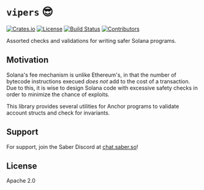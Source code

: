 # `vipers` 😎

[![Crates.io](https://img.shields.io/crates/v/vipers?style=flat-square)](https://crates.io/crates/vipers)
[![License](https://img.shields.io/badge/license-Apache%202.0-blue?style=flat-square)](https://github.com/saber-hq/vipers/blob/master/LICENSE-APACHE)
[![Build Status](https://img.shields.io/github/workflow/status/saber-hq/vipers/CI/master?style=flat-square)](https://github.com/saber-hq/vipers/actions/workflows/ci.yml?query=branch%3Amaster)
[![Contributors](https://img.shields.io/github/contributors/saber-hq/vipers?style=flat-square)](https://github.com/saber-hq/vipers/graphs/contributors)

Assorted checks and validations for writing safer Solana programs.

## Motivation

Solana's fee mechanism is unlike Ethereum's, in that the number of bytecode instructions execued _does not_ add to the cost of a transaction. Due to this, it is wise to design Solana code with excessive safety checks in order to minimize the chance of exploits.

This library provides several utilities for Anchor programs to validate account structs and check for invariants.

## Support

For support, join the Saber Discord at [chat.saber.so](https://chat.saber.so)!

## License

Apache 2.0
